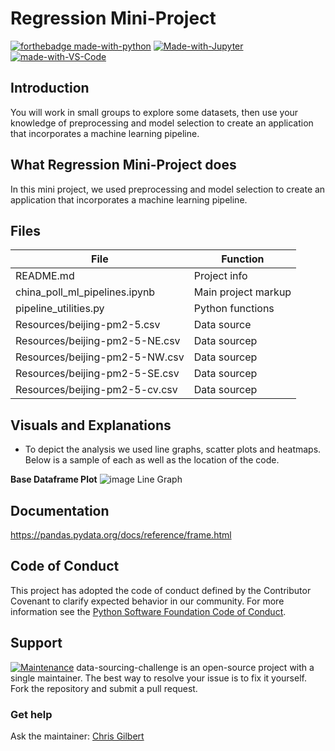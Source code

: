 # Regression Mini-Project
[![forthebadge made-with-python](http://ForTheBadge.com/images/badges/made-with-python.svg)](https://www.python.org/)
[![Made-with-Jupyter](https://img.shields.io/badge/Made%20with-Jupyter-orange?style=for-the-badge&logo=Jupyter)](https://jupyter.org/try)
[![made-with-VS-Code](https://img.shields.io/badge/Visual%20Studio%20Code-007ACC?logo=visualstudiocode&logoColor=fff&style=plastic)](https://code.visualstudio.com/)

## Introduction

You will work in small groups to explore some datasets, then use your knowledge of preprocessing and model selection to create an application that incorporates a machine learning pipeline.

## What Regression Mini-Project does

In this mini project, we used preprocessing and model selection to create an application that incorporates a machine learning pipeline.

## Files

| File | Function |                        
| ---- | ------------- |
| README.md | Project info |
| china_poll_ml_pipelines.ipynb | Main project markup |
| pipeline_utilities.py | Python functions |
| Resources/beijing-pm2-5.csv | Data source |
| Resources/beijing-pm2-5-NE.csv | Data sourcep |
| Resources/beijing-pm2-5-NW.csv | Data sourcep |
| Resources/beijing-pm2-5-SE.csv | Data sourcep |
| Resources/beijing-pm2-5-cv.csv | Data sourcep |

## Visuals and Explanations
* To depict the analysis we used line graphs, scatter plots and heatmaps. Below is a sample of each as well as the location of the code.

**Base Dataframe Plot**
![image](Resources/lp11.png)
Line Graph

## Documentation
https://pandas.pydata.org/docs/reference/frame.html

## Code of Conduct

This project has adopted the code of conduct defined by the Contributor Covenant to clarify expected behavior in our community.
For more information see the [Python Software Foundation Code of Conduct](https://policies.python.org/python.org/code-of-conduct/).


## Support

[![Maintenance](https://img.shields.io/badge/Maintained%3F-yes-green.svg)](https://GitHub.com/Naereen/StrapDown.js/graphs/commit-activity)
data-sourcing-challenge is an open-source project with a single maintainer. The best way to resolve your issue is to fix it yourself. Fork the repository and submit a pull request. 

### Get help

Ask the maintainer: [Chris Gilbert][1]

[1]: https://github.com/xraySMULu